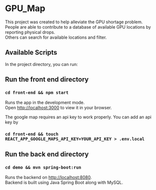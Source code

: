 # GPU_Map

This project was created to help alleviate the GPU shortage problem.\
People are able to contribute to a database of available GPU locations by reporting physical drops.\
Others can search for available locations and filter.

## Available Scripts

In the project directory, you can run:

## Run the front end directory

### `cd front-end && npm start`

Runs the app in the development mode.\
Open [http://localhost:3000](http://localhost:3000) to view it in your browser.

The google map requires an api key to work properly. You can add an api key by 
### `cd front-end && touch REACT_APP_GOOGLE_MAPS_API_KEY=YOUR_API_KEY > .env.local`

## Run the back end directory

### `cd demo && mvn spring-boot:run`

Runs the backend on [http://localhost:8080](http://localhost:8080).\
Backend is built using Java Spring Boot along with MySQL.